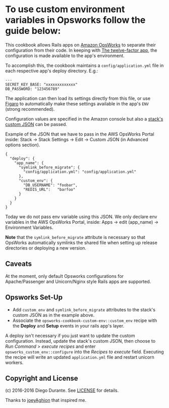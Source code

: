 To use custom environment variables in Opsworks follow the guide below:
===================

This cookbook allows Rails apps on [Amazon OpsWorks](http://aws.amazon.com/opsworks/) to separate their configuration from their code. In keeping with [The twelve-factor app](http://www.12factor.net/config), the configuration is made available to the app's environment.

To accomplish this, the cookbook maintains a `config/application.yml` file in each respective app's deploy directory. E.g.:

    ---
    SECRET_KEY_BASE: "xxxxxxxxxxxxx"
    DB_PASSWORD: "123456789"

The application can then load its settings directly from this file, or use [Figaro](https://github.com/laserlemon/figaro) to automatically make these settings available in the app's `ENV` (strong recommended).

Configuration values are specified in the Amazon console but also a [stack's custom JSON](http://docs.aws.amazon.com/opsworks/latest/userguide/workingstacks-json.html) can be passed.

Example of the JSON that we have to pass in the AWS OpsWorks Portal inside: Stack -> Stack Settings -> Edit -> Custom JSON (in Advanced options section).

    {  
      "deploy": {
        "app_name": {
          "symlink_before_migrate": {
            "config/application.yml": "config/application.yml"
          },
          "custom_env": {
            "DB_USERNAME": "foobar",
            "REDIS_URL":   "barfoo"
          }
        }
      }
    }

Today we do not pass env variable using this JSON. We only declare env variables in the AWS OpsWorks Portal, inside: Apps -> edit (app_name) -> Environment Variables.

**Note** that the `symlink_before_migrate` attribute is necessary so that OpsWorks automatically symlinks the shared file when setting up release directories or deploying a new version.


Caveats
-------

At the moment, only default Opsworks configurations for Apache/Passenger and Unicorn/Nginx style Rails apps are supported.


Opsworks Set-Up
---------------

* Add `custom_env` and `symlink_before_migrate` attributes to the stack's custom JSON as in the example above.
* Associate the `opsworks-cookbook-custom-env::custom_env` recipe with the **Deploy** and **Setup** events in your rails app's layer.

A deploy isn't necessary if you just want to update the custom configuration. Instead, update the stack's custom JSON, then choose to _Run Command_ > _execute recipes_ and enter `opsworks_custom_env::configure` into the _Recipes to execute_ field. Executing the recipe will write an updated `application.yml` file and restart unicorn workers.

Copyright and License
-------

(c) 2016-2016 Diego Durante. See [LICENSE](LICENSE) for details.

Thanks to [joeyAghion](https://github.com/joeyAghion/opsworks_custom_env) that inspired me.